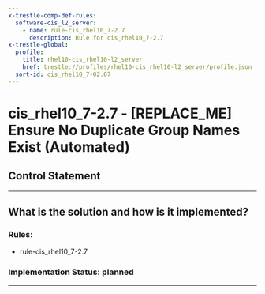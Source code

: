 ```yaml
---
x-trestle-comp-def-rules:
  software-cis_l2_server:
    - name: rule-cis_rhel10_7-2.7
      description: Rule for cis_rhel10_7-2.7
x-trestle-global:
  profile:
    title: rhel10-cis_rhel10-l2_server
    href: trestle://profiles/rhel10-cis_rhel10-l2_server/profile.json
  sort-id: cis_rhel10_7-02.07
---
```


# cis_rhel10_7-2.7 - \[REPLACE_ME\] Ensure No Duplicate Group Names Exist (Automated)

## Control Statement

______________________________________________________________________

## What is the solution and how is it implemented?

<!-- For implementation status enter one of: implemented, partial, planned, alternative, not-applicable -->

<!-- Note that the list of rules under ### Rules: is read-only and changes will not be captured after assembly to JSON -->

<!-- Add control implementation description here for control: cis_rhel10_7-2.7 -->

### Rules:

  - rule-cis_rhel10_7-2.7

### Implementation Status: planned

______________________________________________________________________
